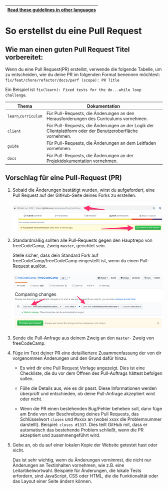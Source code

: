 <!-- do not translate this -->
| [Read these guidelines in other languages](/docs/i18n-languages) |
|-|
<!-- do not translate this -->

# So erstellst du eine Pull Request

## Wie man einen guten Pull Request Titel vorbereitet:

Wenn du eine Pull Request(PR) erstellst, verwende die folgende Tabelle, um zu entscheiden, wie du deine PR im folgenden Format benennen möchtest:
`fix/feat/chore/refactor/docs/perf (scope): PR Title`

Ein Beispiel ist `fix(learn): Fixed tests for the do...while loop challenge`.

| Thema | Dokumentation |
|---|---|
| `learn`,`curriculum` | Für Pull-Requests, die Änderungen an den Herausforderungen des Curriculums vornehmen. |
| `client` | Für Pull-Requests, die Änderungen an der Logik der Clientplattform oder der Benutzeroberfläche vornehmen. |
| `guide` | Für Pull-Requests, die Änderungen an dem Leitfaden vornehmen. |
| `docs` | Für Pull-Requests, die Änderungen an der Projektdokumentation vornehmen. |

## Vorschlag für eine Pull-Request (PR)

1. Sobald die Änderungen bestätigt wurden, wirst du aufgefordert, eine Pull Request auf der GitHub-Seite deines Forks zu erstellen.

    ![Image - Compare pull request prompt on GitHub](/docs/images/github/compare-pull-request-prompt.png)

2. Standardmäßig sollten alle Pull-Requests gegen den Hauptrepo von freeCodeCamp, Zweig `master`, gerichtet sein.

    Stelle sicher, dass dein Standard Fork auf freeCodeCamp/freeCodeCamp eingestellt ist, wenn du einen Pull-Request auslöst.

    ![Image - Comparing forks when making a pull request](/docs/images/github/comparing-forks-for-pull-request.png)

3. Sende die Pull-Anfrage aus deinem Zweig an den `master`- Zweig von freeCodeCamp.

4. Füge im Text deiner PR eine detailliertere Zusammenfassung der von dir vorgenommen Änderungen und den Grund dafür hinzu.

    - Es wird dir eine Pull Request Vorlage angezeigt. Dies ist eine Checkliste, die du vor dem Öffnen des Pull-Auftrags hättest befolgen sollen.

    - Fülle die Details aus, wie es dir passt. Diese Informationen werden überprüft und entschieden, ob deine Pull-Anfrage akzeptiert wird oder nicht.

    - Wenn die PR einen bestehenden Bug/Fehler beheben soll, dann füge am Ende von
      der Beschreibung deines Pull Requests, das Schlüsselwort `closes` und #xxxx an (wobei xxxx
      die Problemnummer darstellt). Beispiel: `closes #1337`. Dies teilt GitHub mit, dass er
      automatisch das bestehende Problem schließt, wenn die PR akzeptiert und zusammengeführt wird.

5. Gebe an, ob du auf einer lokalen Kopie der Website getestet hast oder nicht.

    Das ist sehr wichtig, wenn du Änderungen vornimmst, die nicht nur Änderungen an Textinhalten vornehmen, wie z.B. eine Leitartikelwortwahl. Beispiele für Änderungen, die lokale Tests erfordern, sind JavaScript, CSS oder HTML, die die Funktionalität oder das Layout einer Seite ändern können.
